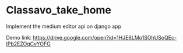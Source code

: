 # Classavo_take_home
Implement the medium editor api on django app

Demo link:
https://drive.google.com/open?id=1HJE6LMo1SOhUSoQEc-IPb2EZOqCvYOFG
